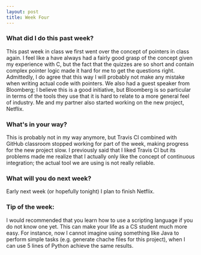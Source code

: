```yaml
---
layout: post
title: Week Four
---
```


### What did I do this past week?
This past week in class we first went over the concept of pointers in class again. I feel like a have always had a fairly good grasp of the concept given my experience with C, but the fact that the quizzes are so short and contain complex pointer logic made it hard for me to get the questions right. Admittedly, I do agree that this way I will probably not make any mistake when writing actual code with pointers. We also had a guest speaker from Bloomberg; I believe this is a good initiative, but Bloomberg is so particular in terms of the tools they use that it is hard to relate to a more general feel of industry. Me and my partner also started working on the new project, Netflix.

### What's in your way?
This is probably not in my way anymore, but Travis CI combined with GitHub classroom stopped working for part of the week, making progress for the new project slow. I previously said that I liked Travis CI but its problems made me realize that I actually only like the concept of continuous integration; the actual tool we are using is not really reliable.

### What will you do next week?
Early next week (or hopefully tonight) I plan to finish Netflix.

### Tip of the week:
I would recommended that you learn how to use a scripting language if you do not know one yet. This can make your life as a CS student much more easy. For instance, now I cannot imagine using something like Java to perform simple tasks (e.g. generate chache files for this project), when I can use 5 lines of Python achieve the same results.
